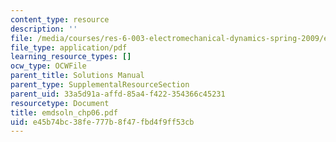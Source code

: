 ```yaml
---
content_type: resource
description: ''
file: /media/courses/res-6-003-electromechanical-dynamics-spring-2009/e45b74bc38fe777b8f47fbd4f9ff53cb_emdsoln_chp06.pdf
file_type: application/pdf
learning_resource_types: []
ocw_type: OCWFile
parent_title: Solutions Manual
parent_type: SupplementalResourceSection
parent_uid: 33a5d91a-affd-85a4-f422-354366c45231
resourcetype: Document
title: emdsoln_chp06.pdf
uid: e45b74bc-38fe-777b-8f47-fbd4f9ff53cb
---
```

